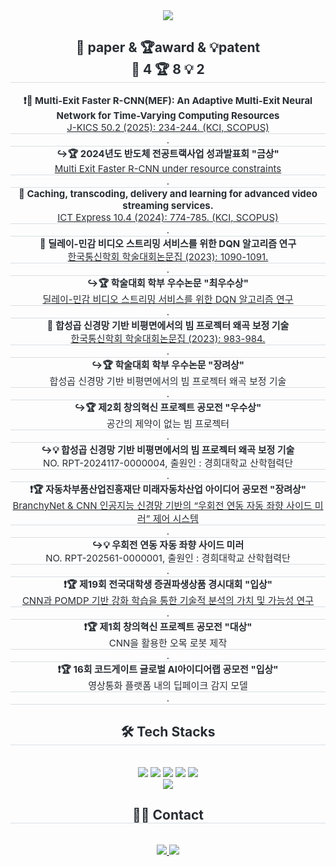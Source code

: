 <div align= "center">
    <img src="https://capsule-render.vercel.app/api?type=rounded&color=fdc158&height=150&text=hskim%20:%20Hyeonsu%20Kim&animation=&fontColor=ffffff&fontSize=40" />
    </div>
    <div align= "center"> 
    <h2 style="border-bottom: 1px solid #d8dee4; color: #282d33;"> 📝 paper & 🏆award & 💡patent <br/> 📝 4    🏆 8    💡 2 </h2> 
        <div style="font-weight: 700; font-size: 15px; text-align: center; color: #282d33;"> ❗📝 Multi-Exit Faster R-CNN(MEF): An Adaptive Multi-Exit Neural Network for Time-Varying Computing Resources </div> 
        <a href="https://www.dbpia.co.kr/Journal/articleDetail?nodeId=NODE12077539" target="_blank">
        <div style="border-bottom: 1px solid #d8dee4; font-size: 15px; text-align: center; color: #282d33;"> J-KICS 50.2 (2025): 234-244. (KCI, SCOPUS) </div>
        </a>
        <div style="border-bottom: 1px solid #d8dee4; font-size: 15px; text-align: center; color: #282d33;">   .   </div>
        <div style="font-weight: 700; font-size: 15px; text-align: center; color: #282d33;"> ↪️🏆 2024년도 반도체 전공트랙사업 성과발표회 "금상" </div> 
        <a href="https://github.com/GooDongWoo/branchy_fast_r_cnn_net" target="_blank">
        <div style="border-bottom: 1px solid #d8dee4; font-size: 15px; text-align: center; color: #282d33;"> Multi Exit Faster R-CNN under resource constraints </div> 
        </a>
        <div style="border-bottom: 1px solid #d8dee4; font-size: 15px; text-align: center; color: #282d33;">   .   </div>
        <div style="font-weight: 700; font-size: 15px; text-align: center; color: #282d33;"> 📝 Caching, transcoding, delivery and learning for advanced video streaming services. </div> 
        <a href="https://www.sciencedirect.com/science/article/pii/S2405959524000626" target="_blank">
        <div style="border-bottom: 1px solid #d8dee4; font-size: 15px; text-align: center; color: #282d33;"> ICT Express 10.4 (2024): 774-785. (KCI, SCOPUS) </div>
        </a>
        <div style="border-bottom: 1px solid #d8dee4; font-size: 15px; text-align: center; color: #282d33;">   .   </div>
        <div style="font-weight: 700; font-size: 15px; text-align: center; color: #282d33;"> 📝 딜레이-민감 비디오 스트리밍 서비스를 위한 DQN 알고리즘 연구 </div> 
        <a href="https://www.dbpia.co.kr/Journal/articleDetail?nodeId=NODE11227755" target="_blank">
        <div style="border-bottom: 1px solid #d8dee4; font-size: 15px; text-align: center; color: #282d33;"> 한국통신학회 학술대회논문집 (2023): 1090-1091.</div>
        </a>
        <div style="border-bottom: 1px solid #d8dee4; font-size: 15px; text-align: center; color: #282d33;">   .   </div>
        <div style="font-weight: 700; font-size: 15px; text-align: center; color: #282d33;"> ↪️🏆 학술대회 학부 우수논문 "최우수상" </div>
        <a href="https://github.com/hskim0584/DQN_Delay-Sensitive_video_streaming_service/tree/main" target="_blank">
        <div style="border-bottom: 1px solid #d8dee4; font-size: 15px; text-align: center; color: #282d33;"> 딜레이-민감 비디오 스트리밍 서비스를 위한 DQN 알고리즘 연구 </div> 
        </a>
        <div style="border-bottom: 1px solid #d8dee4; font-size: 15px; text-align: center; color: #282d33;">   .   </div>
        <div style="font-weight: 700; font-size: 15px; text-align: center; color: #282d33;"> 📝 합성곱 신경망 기반 비평면에서의 빔 프로젝터 왜곡 보정 기술 </div> 
        <a href="https://www.dbpia.co.kr/Journal/articleDetail?nodeId=NODE11667616" target="_blank">
        <div style="border-bottom: 1px solid #d8dee4; font-size: 15px; text-align: center; color: #282d33;"> 한국통신학회 학술대회논문집 (2023): 983-984.</div>
        </a>
        <div style="border-bottom: 1px solid #d8dee4; font-size: 15px; text-align: center; color: #282d33;">   .   </div>
        <div style="font-weight: 700; font-size: 15px; text-align: center; color: #282d33;"> ↪️🏆 학술대회 학부 우수논문 "장려상" </div> 
        <div style="border-bottom: 1px solid #d8dee4; font-size: 15px; text-align: center; color: #282d33;"> 합성곱 신경망 기반 비평면에서의 빔 프로젝터 왜곡 보정 기술 </div> 
        <div style="border-bottom: 1px solid #d8dee4; font-size: 15px; text-align: center; color: #282d33;">   .   </div>
        <div style="font-weight: 700; font-size: 15px; text-align: center; color: #282d33;"> ↪️🏆 제2회 창의혁신 프로젝트 공모전 "우수상" </div> 
        <div style="border-bottom: 1px solid #d8dee4; font-size: 15px; text-align: center; color: #282d33;"> 공간의 제약이 없는 빔 프로젝터</div> 
        <div style="border-bottom: 1px solid #d8dee4; font-size: 15px; text-align: center; color: #282d33;">   .   </div>
        <div style="font-weight: 700; font-size: 15px; text-align: center; color: #282d33;"> ↪️💡 ﻿합성곱 신경망 기반 비평면에서의 빔 프로젝터 왜곡 보정 기술 </div> 
        <div style="border-bottom: 1px solid #d8dee4; font-size: 15px; text-align: center; color: #282d33;"> NO. RPT-2024117-0000004, 출원인 : 경희대학교 산학협력단 </div> 
        <div style="border-bottom: 1px solid #d8dee4; font-size: 15px; text-align: center; color: #282d33;">   .   </div>
        <div style="font-weight: 700; font-size: 15px; text-align: center; color: #282d33;"> ❗🏆 자동차부품산업진흥재단 미래자동차산업 아이디어 공모전 "장려상" </div> 
        <a href="https://github.com/hskim0584/branchy_net_cnn_Automatic_leftturn_sidemirror" target="_blank">
        <div style="border-bottom: 1px solid #d8dee4; font-size: 15px; text-align: center; color: #282d33;"> BranchyNet & CNN 인공지능 신경망 기반의 “우회전 연동 자동 좌향 사이드 미러” 제어 시스템 </div> 
        </a>
        <div style="border-bottom: 1px solid #d8dee4; font-size: 15px; text-align: center; color: #282d33;">   .   </div>
        <div style="font-weight: 700; font-size: 15px; text-align: center; color: #282d33;"> ↪️💡 우회전 연동 자동 좌향 사이드 미러 </div> 
        <div style="border-bottom: 1px solid #d8dee4; font-size: 15px; text-align: center; color: #282d33;"> NO. RPT-202561-0000001, 출원인 : 경희대학교 산학협력단 </div> 
        <div style="border-bottom: 1px solid #d8dee4; font-size: 15px; text-align: center; color: #282d33;">   .   </div>
        <div style="font-weight: 700; font-size: 15px; text-align: center; color: #282d33;"> ❗🏆 제19회 전국대학생 증권파생상품 경시대회 "입상" </div> 
        <a href="https://github.com/hskim0584/DQN_based_BTC_Trading_Algorithm" target="_blank">
        <div style="border-bottom: 1px solid #d8dee4; font-size: 15px; text-align: center; color: #282d33; "> CNN과 POMDP 기반 강화 학습을 통한 기술적 분석의 가치 및 가능성 연구 </div>
        </a>
        <div style="border-bottom: 1px solid #d8dee4; font-size: 15px; text-align: center; color: #282d33;">   .   </div>
        <div style="font-weight: 700; font-size: 15px; text-align: center; color: #282d33;"> ❗🏆 제1회 창의혁신 프로젝트 공모전 "대상" </div> 
        <div style="border-bottom: 1px solid #d8dee4; font-size: 15px; text-align: center; color: #282d33;"> CNN을 활용한 오목 로봇 제작 </div> 
        <div style="border-bottom: 1px solid #d8dee4; font-size: 15px; text-align: center; color: #282d33;">   .   </div>
        <div style="font-weight: 700; font-size: 15px; text-align: center; color: #282d33;"> ❗🏆 16회 코드게이트 글로벌 AI아이디어랩 공모전 "입상" </div> 
        <div style="border-bottom: 1px solid #d8dee4; font-size: 15px; text-align: center; color: #282d33;"> 영상통화 플랫폼 내의 딥페이크 감지 모델 </div> 
        <div style="border-bottom: 1px solid #d8dee4; font-size: 15px; text-align: center; color: #282d33;">   .   </div>
    </div>
    <div align= "center">
    <h2 style="border-bottom: 1px solid #d8dee4; color: #282d33;"> 🛠️ Tech Stacks </h2> <br> 
    <div style="margin: 0 auto; text-align: center;" align= "center"> <img src="https://img.shields.io/badge/Python-3776AB?style=flat&logo=Python&logoColor=white">
          <img src="https://img.shields.io/badge/PyTorch-EE4C2C?style=flat&logo=PyTorch&logoColor=white">
          <img src="https://img.shields.io/badge/Tensorflow-FF6F00?style=flat&logo=Tensorflow&logoColor=white">
          <img src="https://img.shields.io/badge/Keras-D00000?style=flat&logo=Keras&logoColor=white">
          <img src="https://img.shields.io/badge/C-A8B9CC?style=flat&logo=C&logoColor=white">
          <br/><img src="https://img.shields.io/badge/C++-00599C?style=flat&logo=C%2B%2B&logoColor=white">
          </div>
    </div>
    <div align= "center">
    <h2 style="border-bottom: 1px solid #d8dee4; color: #282d33;"> 🧑‍💻 Contact </h2> <br> 
    <div align= "center"> <a href=https://www.instagram.com/bibum_hysu/> <img src="https://img.shields.io/badge/Instagram-E4405F?style=flat&logo=Instagram&logoColor=white&link=bibum_hysu"> </a>
         <a href=mailto:nan111nan78@gamil.com> <img src="https://img.shields.io/badge/Gmail-EA4335?style=flat&logo=Gmail&logoColor=white&link=mailto:nan111nan78@gamil.com"> </a>
          </div>  <br> 
    <div align= "center">  </div> 
    </div>



